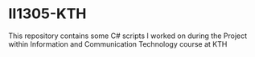 # II1305-KTH

This repository contains some C# scripts I worked on during the Project within Information and Communication Technology course at KTH
